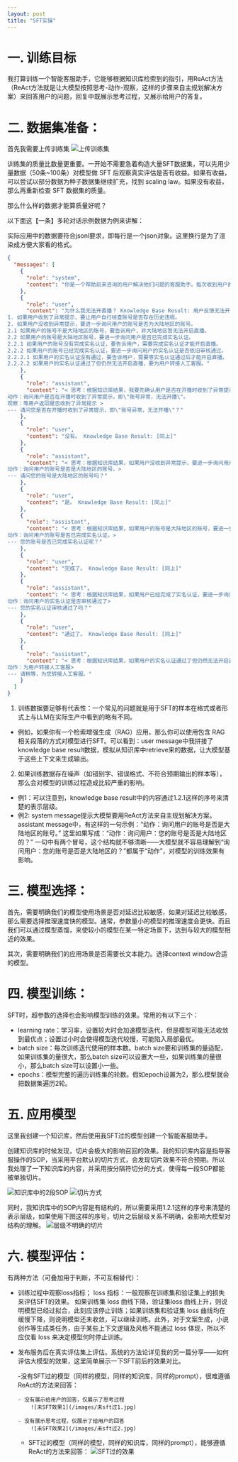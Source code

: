 ```yaml
---
layout: post
title: "SFT实操"
---
```


# 一. 训练目标
我打算训练一个智能客服助手，它能够根据知识库检索到的指引，用ReAct方法（ReAct方法就是让大模型按照思考-动作-观察，这样的步骤来自主规划解决方案）来回答用户的问题，回复中既展示思考过程，又展示给用户的答复。


# 二. 数据集准备：
首先我需要上传训练集
![上传训练集](/images/训练集.jpg)

训练集的质量比数量更重要。一开始不需要急着构造大量SFT数据集，可以先用少量数据（50条~100条）对模型做 SFT 后观察真实评估是否有收益。如果有收益，可以尝试以部分数据为种子数据集继续扩充，找到 scaling law。如果没有收益，那么再重新检查 SFT 数据集的质量。


那么什么样的数据才能算质量好呢？


以下面这【一条】多轮对话示例数据为例来讲解： 

实际应用中的数据要符合jsonl要求，即每行是一个json对象。这里换行是为了渲染成方便大家看的格式。

```json
{
  "messages": [
    {
      "role": "system",
      "content": "你是一个帮助前来咨询的用户解决他们问题的客服助手。每次收到用户的输入，你都需要根据知识库结果（knowledge base result），用 ReAct 方法思考出解决方案，然后答复用户。你的输出要包含两部分：思考过程和给用户的答复；其中，ReAct 思考过程要用（<>）包围起来。给用户的答复正常显示即可，不需要用（<>）包围起来。注意：不要只有第一次回复用户的时候使用ReAct方法，每次回复都要使用ReAct方法去思考。 ReAct 的方法是：1. 首先思考用户的问题该如何解决，给出你的推理，标记为思考。2. 然后根据你的推理决定合适的行动，标记为行动。3. 观察你行动的结果或收集必要的信息，标记为观察。"
    },
    {
      "role": "user",
      "content": "为什么我无法开直播？ Knowledge Base Result: 用户反馈无法开直播，如何处理？ 处理方法是：先确认用户是否在开播时收到了异常提示，即\"账号异常，无法开播\"。 
1. 如果用户收到了异常提示，要让用户自行核查账号是否存在历史违规。 
2. 如果用户没收到异常提示，要进一步询问用户的账号是否为大陆地区的账号。 
2.1 如果用户的账号不是大陆地区的账号，要告诉用户，非大陆地区暂无法开启直播。 
2.2 如果用户的账号是大陆地区账号，要进一步询问用户是否已完成实名认证。 
2.2.1 如果用户的账号没有完成实名认证，要告诉用户，需要完成实名认证才能开启直播。 
2.2.2 如果用户的账号已经完成实名认证，要进一步询问用户的实名认证是否依旧审核通过。 
2.2.2.1 如果用户的实名认证没有通过，要告诉用户，需要等实名认证通过后才能开启直播。 
2.2.2.2 如果用户的实名认证通过了但仍然无法开启直播，要为用户转接人工客服。"
    },
    {
      "role": "assistant",
      "content": "< 思考：根据知识库结果，我要先确认用户是否在开播时收到了异常提示，即\"账号异常，无法开播\"。 
动作：询问用户是否在开播时收到了异常提示，即\"账号异常，无法开播\"。 
观察：等用户返回是否收到了异常提示 > 
--- 请问您是否在开播时收到了异常提示，即\"账号异常，无法开播\"？"
    },
    {
      "role": "user",
      "content": "没有。 Knowledge Base Result: [同上]"
    },
    {
      "role": "assistant",
      "content": "< 思考：根据知识库结果，如果用户没收到异常提示，要进一步询问用户的账号是否为大陆地区的账号。
动作：询问用户的账号是否是大陆地区的账号。> 
--- 请问您的账号是大陆地区的账号吗？"
    },
    {
      "role": "user",
      "content": "是。 Knowledge Base Result: [同上]"
    },
    {
      "role": "assistant",
      "content": "< 思考：根据知识库结果，如果用户的账号是大陆地区的账号，要进一步询问用户的账号是否已完成实名认证。 
动作：询问用户的账号是否已完成实名认证。> 
--- 您的账号是否已完成实名认证呢？"
    },
    {
      "role": "user",
      "content": "完成了。 Knowledge Base Result: [同上]"
    },
    {
      "role": "assistant",
      "content": "< 思考：根据知识库结果，如果用户已经完成了实名认证，要进一步询问用户的实名认证是否审核通过了。 
动作：询问用户的实名认证是否审核通过了> 
--- 您的实名认证审核通过了吗？"
    },
    {
      "role": "user",
      "content": "通过了。 Knowledge Base Result: [同上]"
    },
    {
      "role": "assistant",
      "content": "< 思考：根据知识库结果，如果用户的实名认证通过了但仍然无法开启直播，要为用户转接人工客服。 
动作：为用户转接人工客服> 
--- 请稍等，为您转接人工客服。"
    }
  ]
}
```

1. 训练数据要足够有代表性：一个常见的问题就是用于SFT的样本在格式或者形式上与LLM在实际生产中看到的略有不同。
- 例如，如果你有一个检索增强生成（RAG）应用，那么你可以使用包含 RAG 相关段落的方式对模型进行SFT。可以看到：user message中我拼接了knowledge base result数据，模拟从知识库中retrieve来的数据，让大模型基于这些上下文来生成输出。


2. 如果训练数据存在噪声（如错别字、错误格式、不符合预期输出的样本等），那么会对模型的训练过程造成比较严重的影响。
- 例1：可以注意到，knowledge base result中的内容通过1.2.1这样的序号来清楚的表示层级。
- 例2: system message提示大模型要用ReAct方法来自主规划解决方案。assistant message中，有这样的一句示例：“动作：询问用户的账号是否是大陆地区的账号。” 这里如果写成：“动作：询问用户：您的账号是否是大陆地区的？” 一句中有两个冒号，这个结构就不够清晰——大模型就不容易理解到“询问用户：您的账号是否是大陆地区的？”都属于“动作”，对模型的训练效果有影响。

# 三. 模型选择：
首先，需要明确我们的模型使用场景是否对延迟比较敏感，如果对延迟比较敏感，那么需要选择推理速度快的模型。通常，参数量小的模型的推理速度会更快。而且我们可以通过模型蒸馏，来使较小的模型在某一特定场景下，达到与较大的模型相近的效果。

其次，需要明确我们的应用场景是否需要长文本能力。选择context window合适的模型。

# 四. 模型训练：
SFT时，超参数的选择也会影响模型训练的效果。常用的有以下三个：
- learning rate：学习率，设置较大时会加速模型迭代，但是模型可能无法收敛到最优点；设置过小时会使得模型迭代较慢，可能陷入局部最优。
- batch size：每次训练迭代使用的样本数。batch size要和训练集的量适配，如果训练集的量很大，那么batch size可以设置大一些，如果训练集的量很小，那么batch size可以设置小一些。
- epochs：模型完整的遍历训练集的轮数。假如epoch设置为2，那么模型就会把数据集遍历2轮。

# 五. 应用模型
这里我创建一个知识库，然后使用我SFT过的模型创建一个智能客服助手。

创建知识库的时候发现，切片会极大的影响召回的效果。我的知识库内容是指导客服操作的SOP，当采用平台默认的切片方式，会发现切片效果不符合预期。所以我处理了一下知识库的内容，并采用按分隔符切分的方式，使得每一段SOP都能被单独切片。

![知识库中的2段SOP](/images/知识库中的2段SOP.jpg)
![切片方式](/images/切片.jpg)


同时，我知识库中的SOP内容是有结构的，所以需要采用1.2.1这样的序号来清楚的表示层级，如果使用下图这样的序号，切片之后层级关系不明确，会影响大模型对结构的理解。
![层级不明确的切片](/images/层级不明确的切片.jpg)


# 六. 模型评估：
有两种方法（可叠加用于判断，不可互相替代）：
- 训练过程中观察loss指标；
loss 指标：一般观察在训练集和验证集上的损失来评估SFT的效果。
如果训练集 loss 曲线下降，验证集loss 曲线上升，则说明模型已经过拟合，此刻应该停止训练；如果训练集和验证集 loss 曲线均在缓慢下降，则说明模型还未收敛，可以继续训练。此外，对于文案生成，小说创作等生成类任务，由于某些上下文逻辑及风格不能通过 loss 体现，所以不应仅看 loss 来决定模型何时停止训练。

- 发布服务后在真实评估集上评估。系统的方法论详见我的另一篇分享——如何评估大模型的效果，这里简单展示一下SFT前后的效果对比。


    -没有SFT过的模型（同样的模型，同样的知识库，同样的prompt），很难遵循ReAct的方法来回答：

      - 没有展示给用户的回答，仅展示了思考过程
          ![未SFT效果1](/images/未sft过1.jpg)           

      - 没有展示思考过程，仅展示了给用户的回答
          ![未SFT效果2](/images/未sft过2.jpg)  



    - SFT过的模型（同样的模型，同样的知识库，同样的prompt），能够遵循ReAct的方法来回答：
        ![SFT过的效果](/images/sft过.jpg) 
